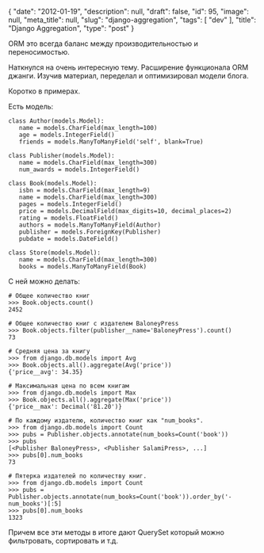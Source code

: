 {
    "date": "2012-01-19",
    "description": null,
    "draft": false,
    "id": 95,
    "image": null,
    "meta_title": null,
    "slug": "django-aggregation",
    "tags": [
        "dev"
    ],
    "title": "Django Aggregation",
    "type": "post"
}


ORM это всегда баланс между производительностью и переносимостью. 

Наткнулся на очень интересную тему. Расширение функционала ORM джанги. Изучив материал, переделал и оптимизировал модели блога.

Коротко в примерах.

Есть модель:

    class Author(models.Model):
       name = models.CharField(max_length=100)
       age = models.IntegerField()
       friends = models.ManyToManyField('self', blank=True)

    class Publisher(models.Model):
       name = models.CharField(max_length=300)
       num_awards = models.IntegerField()

    class Book(models.Model):
       isbn = models.CharField(max_length=9)
       name = models.CharField(max_length=300)
       pages = models.IntegerField()
       price = models.DecimalField(max_digits=10, decimal_places=2)
       rating = models.FloatField()
       authors = models.ManyToManyField(Author)
       publisher = models.ForeignKey(Publisher)
       pubdate = models.DateField()

    class Store(models.Model):
       name = models.CharField(max_length=300)
       books = models.ManyToManyField(Book)


С ней можно делать:

    # Общее количество книг
    >>> Book.objects.count()
    2452

    # Общее количество книг с издателем BaloneyPress
    >>> Book.objects.filter(publisher__name='BaloneyPress').count()
    73

    # Средняя цена за книгу
    >>> from django.db.models import Avg
    >>> Book.objects.all().aggregate(Avg('price'))
    {'price__avg': 34.35}

    # Максимальная цена по всем книгам
    >>> from django.db.models import Max
    >>> Book.objects.all().aggregate(Max('price'))
    {'price__max': Decimal('81.20')}

    # По каждому издателю, количество книг как "num_books".
    >>> from django.db.models import Count
    >>> pubs = Publisher.objects.annotate(num_books=Count('book'))
    >>> pubs
    [<Publisher BaloneyPress>, <Publisher SalamiPress>, ...]
    >>> pubs[0].num_books
    73

    # Пятерка издателей по количеству книг.
    >>> from django.db.models import Count
    >>> pubs = Publisher.objects.annotate(num_books=Count('book')).order_by('-num_books')[:5]
    >>> pubs[0].num_books
    1323


Причем все эти методы в итоге дают QuerySet который можно фильтровать, сортировать и т.д.
